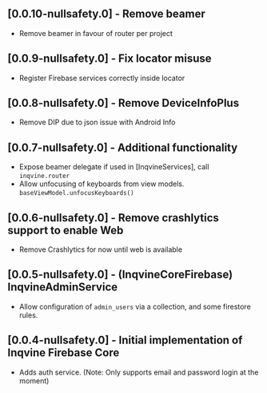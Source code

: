 ## [0.0.10-nullsafety.0] - Remove beamer

* Remove beamer in favour of router per project

## [0.0.9-nullsafety.0] - Fix locator misuse

* Register Firebase services correctly inside locator

## [0.0.8-nullsafety.0] - Remove DeviceInfoPlus

* Remove DIP due to json issue with Android Info

## [0.0.7-nullsafety.0] - Additional functionality

* Expose beamer delegate if used in [InqvineServices], call `inqvine.router`
* Allow unfocusing of keyboards from view models. `baseViewModel.unfocusKeyboards()`

## [0.0.6-nullsafety.0] - Remove crashlytics support to enable Web

* Remove Crashlytics for now until web is available

## [0.0.5-nullsafety.0] - (InqvineCoreFirebase) InqvineAdminService

* Allow configuration of `admin_users` via a collection, and some firestore rules.

## [0.0.4-nullsafety.0] - Initial implementation of Inqvine Firebase Core

* Adds auth service. (Note: Only supports email and password login at the moment)
